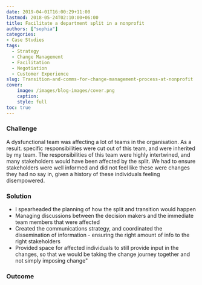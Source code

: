 ```yaml
---
date: 2019-04-01T16:00:29+11:00
lastmod: 2018-05-24T02:10:00+06:00
title: Facilitate a department split in a nonprofit
authors: ["sophia"]
categories:
- Case Studies
tags:
  - Strategy
  - Change Management
  - Facilitation
  - Negotiation
  - Customer Experience
slug: Transition-and-comms-for-change-management-process-at-nonprofit
cover: 
    image: /images/blog-images/cover.png
    caption: 
    style: full
toc: true
---
```


### Challenge

A dysfunctional team was affecting a lot of teams in the organisation. As a result. specific responsibilities were cut out of this team, and were inherited by my team. The responsibilities of this team were highly intertwined, and many stakeholders would have been affected by the split. We had to ensure stakeholders were well informed and did not feel like these were changes they had no say in, given a history of these individuals feeling disempowered.

### Solution
* I spearheaded the planning of how the split and transition would happen
* Managing discussions between the decision makers and the immediate team members that were affected
* Created the communications strategy, and coordinated the dissemination of information - ensuring the right amount of info to the right stakeholders
* Provided space for affected individuals to still provide input in the changes, so that we would be taking the change journey together and not simply imposing change"

### Outcome

